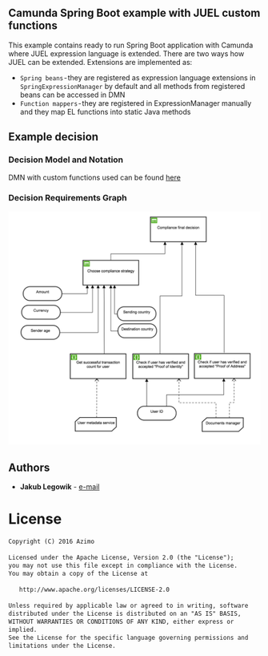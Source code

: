 ## Camunda Spring Boot example with JUEL custom functions
This example contains ready to run Spring Boot application with Camunda where JUEL expression language is extended.
There are two ways how JUEL can be extended. Extensions are implemented as:

* `Spring beans` - they are registered as expression language extensions in `SpringExpressionManager` by default and all methods from registered beans can be accessed in DMN
* `Function mappers` - they are registered in ExpressionManager manually and they map EL functions into static Java methods

## Example decision

### Decision Model and Notation
DMN with custom functions used can be found [here](https://github.com/AzimoLabs/extend-camunda-dmn-juel-with-java-functions/blob/master/src/main/resources/dmn/compliance.dmn)

### Decision Requirements Graph
![Alt text](picture/compliance_decision_drd.png?raw=true "Decision Requirements Graph")

## Authors
* **Jakub Legowik** - [e-mail](kuba.legowik@gmail.com)

# License

    Copyright (C) 2016 Azimo

    Licensed under the Apache License, Version 2.0 (the "License");
    you may not use this file except in compliance with the License.
    You may obtain a copy of the License at

       http://www.apache.org/licenses/LICENSE-2.0

    Unless required by applicable law or agreed to in writing, software
    distributed under the License is distributed on an "AS IS" BASIS,
    WITHOUT WARRANTIES OR CONDITIONS OF ANY KIND, either express or implied.
    See the License for the specific language governing permissions and
    limitations under the License.

